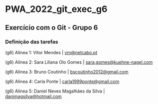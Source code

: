 # PWA_2022_git_exec_g6

## Exercício com o Git - Grupo 6

### Definição das tarefas

(g6) Alínea 1: Vitor Mendes | vm@netcabo.pt

(g6) Alínea 2: Sara Liliana Olo Gomes | sara.gomes@kuehne-nagel.com

(g6) Alínea 3: Bruno Coutinho | bscoutinho2012@gmail.com

(g6) Alínea 4: Carla Ponte | carla1999ponte@gmail.com

(g6) Alínea 5: Daniel Neves Magalhães da Silva | danimagsilva@hotmail.com
